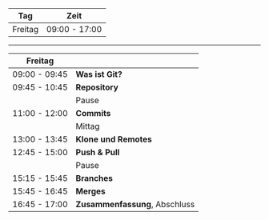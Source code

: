 
|  Tag                 | Zeit           |
|----------------------|----------------|
|  Freitag             | 09:00 - 17:00  |


---


| Freitag              |                          |
|----------------------|--------------------------|
| 09:00 - 09:45        | **Was ist Git?**         |
| 09:45 - 10:45        | **Repository**           |
|                      | Pause                    |
| 11:00 - 12:00        | **Commits**              |
|                      |     Mittag               |
| 13:00 - 13:45        | **Klone und Remotes**    |
| 12:45 - 15:00        | **Push & Pull**          |
|                      | Pause                    |
| 15:15 - 15:45        | **Branches**             |
| 15:45 - 16:45        | **Merges**               |
| 16:45 - 17:00        | **Zusammenfassung**, Abschluss|



